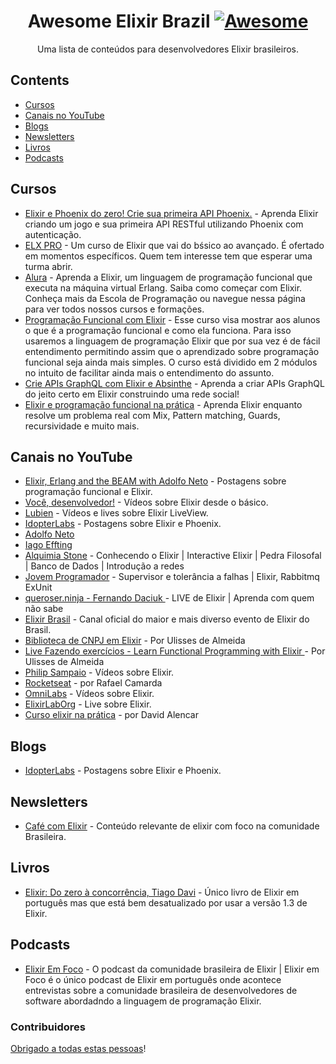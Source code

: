 <div align="center">

<!-- title -->

<!--lint ignore no-dead-urls-->

# Awesome Elixir Brazil [![Awesome](https://awesome.re/badge.svg)](https://awesome.re)

<!-- subtitle -->

Uma lista de conteúdos para desenvolvedores Elixir brasileiros.

</div>

<!-- TOC -->

## Contents

- [Cursos](#cursos)
- [Canais no YouTube](#canais-no-youtube)
- [Blogs](#blogs)
- [Newsletters](#newsletters)
- [Livros](#livros)
- [Podcasts](#podcasts)

<!-- CONTENT -->

## Cursos

- [Elixir e Phoenix do zero! Crie sua primeira API Phoenix.](https://www.udemy.com/course/elixir-e-phoenix-do-zero/) - Aprenda Elixir criando um jogo e sua primeira API RESTful utilizando Phoenix com autenticação.
- [ELX PRO](https://twitter.com/elx_pro) - Um curso de Elixir que vai do bśsico ao avançado. É ofertado em momentos específicos. Quem tem interesse tem que esperar uma turma abrir.  
- [Alura](https://www.alura.com.br/cursos-online-programacao/elixir) - Aprenda a Elixir, um linguagem de programação funcional que executa na máquina virtual Erlang. Saiba como começar com Elixir. Conheça mais da Escola de Programação ou navegue nessa página para ver todos nossos cursos e formações.
- [Programação Funcional com Elixir](https://www.udemy.com/course/programacao-funcional-com-elixir/) - Esse curso visa mostrar aos alunos o que é a programação funcional e como ela funciona. Para isso usaremos a linguagem de programação Elixir que por sua vez é de fácil entendimento permitindo assim que o aprendizado sobre programação funcional seja ainda mais simples. O curso está dividido em 2 módulos no intuito de facilitar ainda mais o entendimento do assunto.
- [Crie APIs GraphQL com Elixir e Absinthe](https://www.udemy.com/course/elixir-graphql/) - Aprenda a criar APIs GraphQL do jeito certo em Elixir construindo uma rede social!
- [Elixir e programação funcional na prática](https://www.udemy.com/course/elixir-programacao-funcional-na-pratica/) - Aprenda Elixir enquanto resolve um problema real com Mix, Pattern matching, Guards, recursividade e muito mais.

## Canais no YouTube

- [Elixir, Erlang and the BEAM with Adolfo Neto](https://www.youtube.com/channel/UC6ETZk7tlYJzfRz-zS9B6xw) - Postagens sobre programação funcional e Elixir.
- [Você, desenvolvedor!](https://www.youtube.com/channel/UCh-qOj_p5CY_AfuR7fEYbwA) - Vídeos sobre Elixir desde o básico.
- [Lubien](https://www.youtube.com/channel/UCiLZ-Izuldhk-1YqWqWYMAA) - Vídeos e lives sobre Elixir LiveView.
- [IdopterLabs](https://www.youtube.com/c/IdopterLabs) - Postagens sobre Elixir e Phoenix.
- [Adolfo Neto](https://www.youtube.com/c/AdolfoNeto)
- [Iago Effting](https://www.youtube.com/c/IagoEffting)
- [Alquimia Stone](https://www.youtube.com/watch?v=WRGvPgCHMfI&list=PLv3nyCBtlWP8I9rknIrfcJWrO05yEzknD) - Conhecendo o Elixir | Interactive Elixir | Pedra Filosofal | Banco de Dados | Introdução a redes
- [Jovem Programador](https://www.youtube.com/watch?v=I4QqCoGlZzk&list=PLqfQXYWB7zob-jCz2o9OlXfAgpkPsqc5B&index=1) - Supervisor e tolerância a falhas | Elixir, Rabbitmq ExUnit
- [queroser.ninja - Fernando Daciuk
](https://www.youtube.com/watch?v=XHxRv0f2MEY&list=PLr4c053wuXU-YY4GmqUM3y_uauspsmO0O) - LIVE de Elixir | Aprenda com quem não sabe
- [Elixir Brasil](https://www.youtube.com/@ElixirBrasil/videos) - Canal oficial do maior e mais diverso evento de Elixir do Brasil.
- [Biblioteca de CNPJ em Elixir](https://www.youtube.com/watch?v=4P4FfDdVTVE&list=PL_HJ3ti1kgHdtYXm70blJk4qWNXiSHh3o) - Por Ulisses de Almeida
- [Live Fazendo exercícios - Learn Functional Programming with Elixir
](https://www.youtube.com/watch?v=4Tpk6J5xwOg&list=PL_HJ3ti1kgHcoPe2xTmwXiWpAh_28oDpe) - Por Ulisses de Almeida
- [Philip Sampaio](https://www.youtube.com/@philss77/videos)  - Vídeos sobre Elixir.
- [Rocketseat](https://www.youtube.com/watch?v=Q4z8rgSt-AU&list=PL85ITvJ7FLog3OxBPiQXsBVLGxY1T78y_) - por Rafael Camarda
- [OmniLabs](https://www.youtube.com/watch?v=0kIxq0FuZyA&list=PL7K9WMnVEA4_lgBUvTREUM-I0AXBIxEwQ) - Vídeos sobre Elixir.
- [ElixirLabOrg](https://www.youtube.com/watch?v=DYszf5MF8fA&list=PLxdiLpHsLM4SKmruij4mLLf8tYItLff5a) - Live sobre Elixir.
- [Curso elixir na prática](https://www.youtube.com/watch?v=LCMujQAsgos&list=PL7Urd_gZXs1OJfPR3lX_P9gnsfF1QZ099) - por David Alencar

## Blogs

- [IdopterLabs](https://medium.com/idopterlabs) - Postagens sobre Elixir e Phoenix.

## Newsletters

- [Café com Elixir](https://semanal.cafecomelixir.com.br/) - Conteúdo relevante de elixir com foco na comunidade Brasileira.

## Livros

- [Elixir: Do zero à concorrência, Tiago Davi](https://www.casadocodigo.com.br/products/livro-elixir) - Único livro de Elixir em português mas que está bem desatualizado por usar a versão 1.3 de Elixir.

## Podcasts

- [Elixir Em Foco](https://www.elixiremfoco.com/) - O podcast da comunidade brasileira de Elixir |
Elixir em Foco é o único podcast de Elixir em português onde acontece entrevistas sobre a comunidade brasileira de desenvolvedores de software abordadndo a linguagem de programação Elixir.

<!-- END CONTENT -->

### Contribuidores

[Obrigado a todas estas pessoas](https://github.com/lubien/awesome-elixir-brazil/graphs/contributors)!

